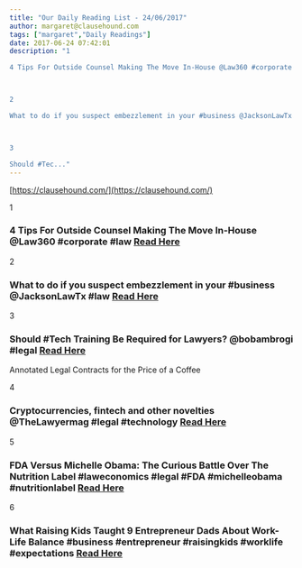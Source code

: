 ```yaml
---
title: "Our Daily Reading List - 24/06/2017"
author: margaret@clausehound.com
tags: ["margaret","Daily Readings"]
date: 2017-06-24 07:42:01
description: "1

4 Tips For Outside Counsel Making The Move In-House @Law360 #corporate #law  Read Here



2

What to do if you suspect embezzlement in your #business @JacksonLawTx #law Read Here



3

Should #Tec..."
---
```


[https://clausehound.com/](https://clausehound.com/)

1

### 4 Tips For Outside Counsel Making The Move In-House @Law360 #corporate #law  [Read Here](https://goo.gl/XjRR93)

2

### What to do if you suspect embezzlement in your #business @JacksonLawTx #law [Read Here](https://goo.gl/mE96SZ)

3

### Should #Tech Training Be Required for Lawyers? @bobambrogi #legal  [Read Here](https://goo.gl/Cz5UMm)

Annotated Legal Contracts
for the Price of a Coffee

4

### Cryptocurrencies, fintech and other novelties @TheLawyermag #legal #technology  [Read Here](https://goo.gl/n3qvmE)

5

### FDA Versus Michelle Obama: The Curious Battle Over The Nutrition Label #laweconomics #legal #FDA #michelleobama #nutritionlabel [Read Here](https://www.forbes.com/sites/omribenshahar/2017/06/16/fda-versus-michelle-obama-the-curious-battle-over-the-nutrition-label/#dbc672c75f3b)

6

### What Raising Kids Taught 9 Entrepreneur Dads About Work-Life Balance #business #entrepreneur #raisingkids #worklife #expectations [Read Here](https://www.shopify.ca/blog/9-entrepreneur-dads-find-work-life-balance)